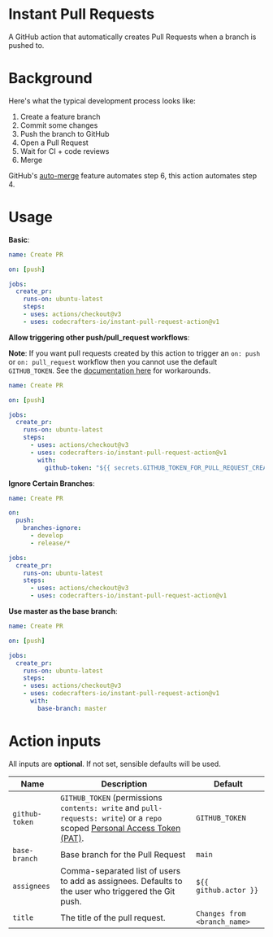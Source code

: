# Instant Pull Requests

A GitHub action that automatically creates Pull Requests when a branch is pushed to.

# Background

Here's what the typical development process looks like:

1. Create a feature branch
2. Commit some changes
3. Push the branch to GitHub
4. Open a Pull Request
5. Wait for CI + code reviews
6. Merge

GitHub's [auto-merge](https://docs.github.com/en/pull-requests/collaborating-with-pull-requests/incorporating-changes-from-a-pull-request/automatically-merging-a-pull-request) feature automates step 6, this action automates step 4.

# Usage

**Basic**:

```yaml
name: Create PR

on: [push]

jobs:
  create_pr:
    runs-on: ubuntu-latest
    steps:
    - uses: actions/checkout@v3
    - uses: codecrafters-io/instant-pull-request-action@v1
```

**Allow triggering other push/pull_request workflows**:

**Note**: If you want pull requests created by this action to trigger an `on: push` or `on: pull_request` workflow then
you cannot use the default `GITHUB_TOKEN`. See the [documentation here](docs/concepts-guidelines.md#triggering-further-workflow-runs)
for workarounds.

```yaml
name: Create PR

on: [push]

jobs:
  create_pr:
    runs-on: ubuntu-latest
    steps:
      - uses: actions/checkout@v3
      - uses: codecrafters-io/instant-pull-request-action@v1
        with:
          github-token: "${{ secrets.GITHUB_TOKEN_FOR_PULL_REQUEST_CREATION }}"
```

**Ignore Certain Branches**:

```yaml
name: Create PR

on:
  push:
    branches-ignore:
      - develop
      - release/*

jobs:
  create_pr:
    runs-on: ubuntu-latest
    steps:
      - uses: actions/checkout@v3
      - uses: codecrafters-io/instant-pull-request-action@v1
```

**Use master as the base branch**:

```yaml
name: Create PR

on: [push]

jobs:
  create_pr:
    runs-on: ubuntu-latest
    steps:
    - uses: actions/checkout@v3
    - uses: codecrafters-io/instant-pull-request-action@v1
      with:
        base-branch: master
```

# Action inputs

All inputs are **optional**. If not set, sensible defaults will be used.

| Name             | Description                                                                                                                                                                                                                                                                                                                                                                                                                                                                                           | Default                                                                                                    |
|------------------|-------------------------------------------------------------------------------------------------------------------------------------------------------------------------------------------------------------------------------------------------------------------------------------------------------------------------------------------------------------------------------------------------------------------------------------------------------------------------------------------------------|------------------------------------------------------------------------------------------------------------|
| `github-token`   | `GITHUB_TOKEN` (permissions `contents: write` and `pull-requests: write`) or a `repo` scoped [Personal Access Token (PAT)](https://docs.github.com/en/github/authenticating-to-github/creating-a-personal-access-token).                                                                                                                                                                                                                                                                              | `GITHUB_TOKEN`                                                                                             |
| `base-branch`    | Base branch for the Pull Request                                                                                                                                                                                                                                                                                                                                                                                                                                                                      | `main`                                                                                                     |
| `assignees`      | Comma-separated list of users to add as assignees. Defaults to the user who triggered the Git push.                                                                                                                                                                                                                                                                                                                                                                                                   | `${{ github.actor }}`                                                                                      |
| `title`          | The title of the pull request.                                                                                                                                                                                                                                                                                                                                                                                                                                                                        | `Changes from <branch_name>`                                                                               |
